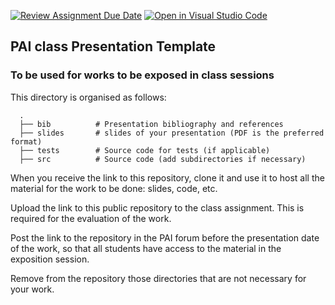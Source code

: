 [![Review Assignment Due Date](https://classroom.github.com/assets/deadline-readme-button-22041afd0340ce965d47ae6ef1cefeee28c7c493a6346c4f15d667ab976d596c.svg)](https://classroom.github.com/a/ckDkExld)
[![Open in Visual Studio Code](https://classroom.github.com/assets/open-in-vscode-2e0aaae1b6195c2367325f4f02e2d04e9abb55f0b24a779b69b11b9e10269abc.svg)](https://classroom.github.com/online_ide?assignment_repo_id=18695360&assignment_repo_type=AssignmentRepo)
## PAI class Presentation Template 
### To be used for works to be exposed in class sessions

This directory is organised as follows:

      .
      ├── bib          # Presentation bibliography and references
      ├── slides       # slides of your presentation (PDF is the preferred format)
      ├── tests        # Source code for tests (if applicable)
      ├── src          # Source code (add subdirectories if necessary) 
      
When you receive the link to this repository, clone it and use it to host all the material for the work to be done: slides, code, etc.

Upload the link to this public repository to the class assignment. This is required for the evaluation of the work.

Post the link to the repository in the PAI forum before the presentation date of the work, so that all students have access to the material in the exposition session.

Remove from the repository those directories that are not necessary for your work.
